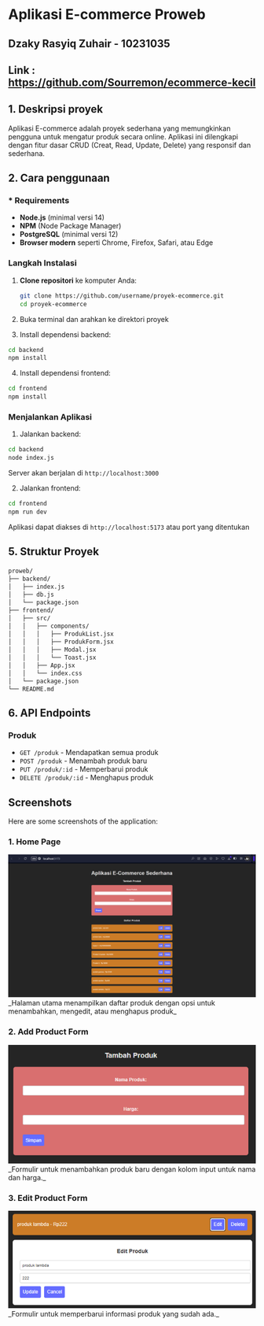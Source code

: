# Aplikasi E-commerce Proweb 

## Dzaky Rasyiq Zuhair - 10231035

## Link : https://github.com/Sourremon/ecommerce-kecil

## 1. Deskripsi proyek

Aplikasi E-commerce adalah proyek sederhana yang memungkinkan pengguna untuk mengatur produk secara online. Aplikasi ini dilengkapi dengan fitur dasar CRUD (Creat, Read, Update, Delete) yang responsif dan sederhana.

## 2. Cara penggunaan

### * Requirements

- **Node.js** (minimal versi 14)
- **NPM** (Node Package Manager)
- **PostgreSQL** (minimal versi 12)
- **Browser modern** seperti Chrome, Firefox, Safari, atau Edge


### Langkah Instalasi
1. **Clone repositori** ke komputer Anda:
   ```bash
   git clone https://github.com/username/proyek-ecommerce.git
   cd proyek-ecommerce

2. Buka terminal dan arahkan ke direktori proyek

3. Install dependensi backend:
```bash
cd backend
npm install
```

4. Install dependensi frontend:
```bash
cd frontend
npm install
```

### Menjalankan Aplikasi
1. Jalankan backend:
```bash
cd backend
node index.js
```
Server akan berjalan di `http://localhost:3000`

2. Jalankan frontend:
```bash
cd frontend
npm run dev
```
Aplikasi dapat diakses di `http://localhost:5173` atau port yang ditentukan

## 5. Struktur Proyek
```
proweb/
├── backend/
│   ├── index.js
│   ├── db.js
│   └── package.json
├── frontend/
│   ├── src/
│   │   ├── components/
│   │   │   ├── ProdukList.jsx
│   │   │   ├── ProdukForm.jsx
│   │   │   ├── Modal.jsx
│   │   │   └── Toast.jsx
│   │   ├── App.jsx
│   │   └── index.css
│   └── package.json
└── README.md
```

## 6. API Endpoints
### Produk
- `GET /produk` - Mendapatkan semua produk
- `POST /produk` - Menambah produk baru
- `PUT /produk/:id` - Memperbarui produk
- `DELETE /produk/:id` - Menghapus produk

## Screenshots

Here are some screenshots of the application:

### 1. **Home Page**

<img src="img1.png">
_Halaman utama menampilkan daftar produk dengan opsi untuk menambahkan, mengedit, atau menghapus produk_

### 2. **Add Product Form**

<img src="img2.png">
_Formulir untuk menambahkan produk baru dengan kolom input untuk nama dan harga._

### 3. **Edit Product Form**

<img src="img3.png">
_Formulir untuk memperbarui informasi produk yang sudah ada._
